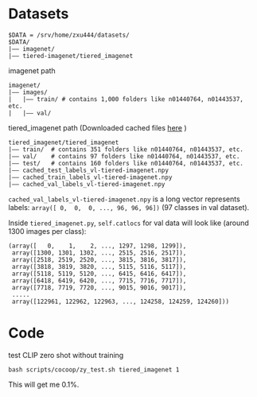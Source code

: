 # Datasets
```
$DATA = /srv/home/zxu444/datasets/
$DATA/
|–– imagenet/
|–– tiered-imagenet/tiered_imagenet
```
imagenet path
```
imagenet/
|–– images/
|   |–– train/ # contains 1,000 folders like n01440764, n01443537, etc.
|   |–– val/
```
tiered_imagenet path (Downloaded cached files [here](https://drive.google.com/file/d/1PSpCTF6U6bzOqWp0jF4XhhhybIpc3di8/view?usp=sharing)
)
```
tiered_imagenet/tiered_imagenet
|–– train/  # contains 351 folders like n01440764, n01443537, etc.
|–– val/    # contains 97 folders like n01440764, n01443537, etc.
|–– test/   # contains 160 folders like n01440764, n01443537, etc.
|–– cached_test_labels_vl-tiered-imagenet.npy
|–– cached_train_labels_vl-tiered-imagenet.npy
|–– cached_val_labels_vl-tiered-imagenet.npy
```
`cached_val_labels_vl-tiered-imagenet.npy` is a long vector represents labels: `array([ 0,  0,  0, ..., 96, 96, 96])` (97 classes in val dataset). 

Inside `tiered_imagenet.py`, `self.catlocs` for val data will look like (around 1300 images per class):
```
(array([   0,    1,    2, ..., 1297, 1298, 1299]),
 array([1300, 1301, 1302, ..., 2515, 2516, 2517]),
 array([2518, 2519, 2520, ..., 3815, 3816, 3817]),
 array([3818, 3819, 3820, ..., 5115, 5116, 5117]),
 array([5118, 5119, 5120, ..., 6415, 6416, 6417]),
 array([6418, 6419, 6420, ..., 7715, 7716, 7717]),
 array([7718, 7719, 7720, ..., 9015, 9016, 9017]),
 .....
 array([122961, 122962, 122963, ..., 124258, 124259, 124260]))
```


# Code
test CLIP zero shot without training
```
bash scripts/cocoop/zy_test.sh tiered_imagenet 1
```
This will get me 0.1%.

